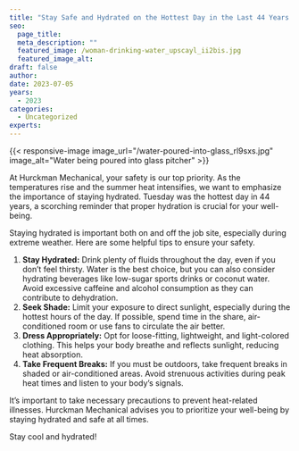 ```yaml
---
title: "Stay Safe and Hydrated on the Hottest Day in the Last 44 Years!"
seo:
  page_title: 
  meta_description: ""
  featured_image: /woman-drinking-water_upscayl_ii2bis.jpg
  featured_image_alt:
draft: false
author:
date: 2023-07-05
years: 
  - 2023
categories:
  - Uncategorized
experts:
---
```


{{< responsive-image image_url="/water-poured-into-glass_rl9sxs.jpg" image_alt="Water being poured into glass pitcher" >}}

At Hurckman Mechanical, your safety is our top priority. As the temperatures rise and the summer heat intensifies, we want to emphasize the importance of staying hydrated. Tuesday was the hottest day in 44 years, a scorching reminder that proper hydration is crucial for your well-being.

Staying hydrated is important both on and off the job site, especially during extreme weather. Here are some helpful tips to ensure your safety.

1.  **Stay Hydrated:** Drink plenty of fluids throughout the day, even if you don’t feel thirsty. Water is the best choice, but you can also consider hydrating beverages like low-sugar sports drinks or coconut water. Avoid excessive caffeine and alcohol consumption as they can contribute to dehydration.
2.  **Seek Shade:** Limit your exposure to direct sunlight, especially during the hottest hours of the day. If possible, spend time in the share, air-conditioned room or use fans to circulate the air better.
3.  **Dress Appropriately:** Opt for loose-fitting, lightweight, and light-colored clothing. This helps your body breathe and reflects sunlight, reducing heat absorption.
4.  **Take Frequent Breaks:** If you must be outdoors, take frequent breaks in shaded or air-conditioned areas. Avoid strenuous activities during peak heat times and listen to your body’s signals.

It’s important to take necessary precautions to prevent heat-related illnesses. Hurckman Mechanical advises you to prioritize your well-being by staying hydrated and safe at all times.

Stay cool and hydrated!